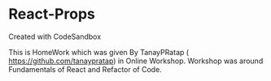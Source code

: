 # React-Props
Created with CodeSandbox

This is HomeWork which was given By TanayPRatap ( https://github.com/tanaypratap) in Online Workshop.
Workshop was around Fundamentals of React and Refactor of Code.
 
